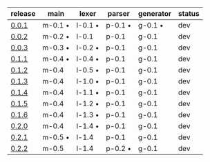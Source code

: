|                                          release                                          |  main   |  lexer  | parser  |generator| status |
|-------------------------------------------------------------------------------------------|---------|---------|---------|---------|--------|
| [0.0.1](https://github.com/elydre/ks2cpp/commit/29150155dae622eabc1905ca7e70955cb1fab5d2) | m-0.1 • | l-0.1 • | p-0.1 • | g-0.1 • |  dev   |
| [0.0.2](https://github.com/elydre/ks2cpp/commit/6eb424d90ffb98087bf92bc95ce212477861d6be) | m-0.2 • | l-0.1   | p-0.1   | g-0.1   |  dev   |
| [0.0.3](https://github.com/elydre/ks2cpp/commit/88a7c41b2642e43408c74e5c6a175297caca515d) | m-0.3 • | l-0.2 • | p-0.1   | g-0.1   |  dev   |
| [0.1.1](https://github.com/elydre/ks2cpp/commit/6c52c34f193680107c30132608ef59f98b03ded4) | m-0.4 • | l-0.4 • | p-0.1   | g-0.1   |  dev   |
| [0.1.2](https://github.com/elydre/ks2cpp/commit/391c536f9402cddbe279bab03a8722c2c47514f7) | m-0.4   | l-0.5 • | p-0.1   | g-0.1   |  dev   |
| [0.1.3](https://github.com/elydre/ks2cpp/commit/98e257dda8cfc1efc7668bbced2c496a07a94afc) | m-0.4   | l-1.0 • | p-0.1   | g-0.1   |  dev   |
| [0.1.4](https://github.com/elydre/ks2cpp/commit/ad495d99de174257556e4837b76223f124f887ec) | m-0.4   | l-1.1 • | p-0.1   | g-0.1   |  dev   |
| [0.1.5](https://github.com/elydre/ks2cpp/commit/673be72fc659f9f142271059b9fe1bbcdbeee5b2) | m-0.4   | l-1.2 • | p-0.1   | g-0.1   |  dev   |
| [0.1.6](https://github.com/elydre/ks2cpp/commit/b212d51865da75aa6a1dcab478b6e4dd723c5dbc) | m-0.4   | l-1.3 • | p-0.1   | g-0.1   |  dev   |
| [0.2.0](https://github.com/elydre/ks2cpp/commit/259f1860c91a2639778f836d22c63f2a53d24dc6) | m-0.4   | l-1.4 • | p-0.1   | g-0.1   |  dev   |
| [0.2.1](https://github.com/elydre/ks2cpp/commit/6c51e37645505e3e7028534e80e0c7423e37835c) | m-0.5 • | l-1.4   | p-0.1   | g-0.1   |  dev   |
| [0.2.2]()                                                                                 | m-0.5   | l-1.4   | p-0.2 • | g-0.1   |  dev   |